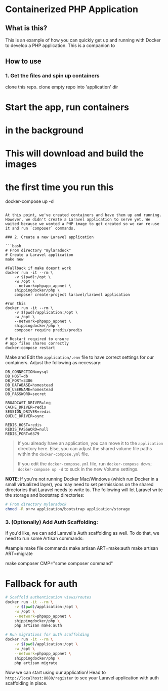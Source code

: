 # Containerized PHP Application

## What is this?

This is an example of how you can quickly get up and running with Docker to develop a PHP application. This is a companion to 

## How to use

### 1. Get the files and spin up containers

clone this repo.
clone empty repo into 'application' dir


# Start the app, run containers
#   in the background
# This will download and build the images
#   the first time you run this
docker-compose up -d
```

At this point, we've created containers and have them up and running. However, we didn't create a Laravel application to serve yet. We waited because we wanted a PHP image to get created so we can re-use it and run `composer` commands.

### 2. Create a new Laravel application

```bash
# From directory "mylaradock"
# Create a Laravel application
make new

#Fallback if make doesnt work
docker run -it --rm \
    -v $(pwd):/opt \
    -w /opt \
    --network=phpapp_appnet \
    shippingdocker/php \
    composer create-project laravel/laravel application

#run this
docker run -it --rm \
    -v $(pwd)/application:/opt \
    -w /opt \
    --network=phpapp_appnet \
    shippingdocker/php \
    composer require predis/predis

# Restart required to ensure
# app files shares correctly
docker-compose restart
```

Make and Edit the `application/.env` file to have correct settings for our containers. Adjust the following as necessary:

```
DB_CONNECTION=mysql
DB_HOST=db
DB_PORT=3306
DB_DATABASE=homestead
DB_USERNAME=homestead
DB_PASSWORD=secret

BROADCAST_DRIVER=log
CACHE_DRIVER=redis
SESSION_DRIVER=redis
QUEUE_DRIVER=sync

REDIS_HOST=redis
REDIS_PASSWORD=null
REDIS_PORT=6379
```

> If you already have an application, you can move it to the `application` directory here. Else, you can adjust the shared volume file paths within the `docker-compose.yml` file.
> 
> If you edit the `docker-compose.yml` file, run `docker-compose down; docker-compose up -d` to suck in the new Volume settings.

**NOTE**: If you're not running Docker Mac/Windows (which run Docker in a small virtualized layer), you may need to set permissions on the shared directories that Laravel needs to write to. The following will let Laravel write the storage and bootstrap directories:

```bash
# From directory mylaradock
chmod -R o+rw application/bootstrap application/storage
```

### 3. (Optionally) Add Auth Scaffolding:

If you'd like, we can add Laravel's Auth scaffolding as well. To do that, we need to run some Artisan commands:

#sample make file commands
make artisan ART=make:auth
make artisan ART=migrate

make composer CMP="some composer command"

# Fallback for auth
```bash
# Scaffold authentication views/routes
docker run -it --rm \
    -v $(pwd)/application:/opt \
    -w /opt \
    --network=phpapp_appnet \
    shippingdocker/php \
    php artisan make:auth

# Run migrations for auth scaffolding
docker run -it --rm \
    -v $(pwd)/application:/opt \
    -w /opt \
    --network=phpapp_appnet \
    shippingdocker/php \
    php artisan migrate
```

Now we can start using our application! Head to `http://localhost:8080/register` to see your Laravel application with auth scaffolding in place.

